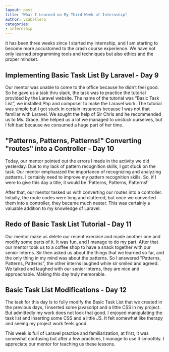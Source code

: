 ```yaml
---
layout: post
title: "What I Learned on My Third Week of Internship"
author: vcaballero
categories: 
- internship
---
```

It has been three weeks since I started my internship, and I am starting to become more accustomed to the crash course experience. We have not only learned programming tools and techniques but also ethics and the proper mindset.

## Implementing Basic Task List By Laravel - Day 9

Our mentor was unable to come to the office because he didn’t feel good. So he gave us a task thru slack, the task was to practice the tutorial provided by the Laravel website. The name of the tutorial was “Basic Task List”, we installed Php and composer to make the Laravel work. The tutorial was simple but I got stuck in certain instances because I was not that familiar with Laravel. We sought the help of Sir Chris and he recommended us to Ms. Grace. She helped us a lot we managed to unstuck ourselves, but I felt bad because we consumed a huge part of her time. 

## "Patterns, Patterns, Patterns!" Converting "routes" into a Controller - Day 10

Today, our mentor pointed out the errors I made in the activity we did yesterday. Due to my lack of pattern recognition skills, I got stuck on the task. Our mentor emphasized the importance of recognizing and analyzing patterns. I certainly need to improve my pattern recognition skills. So, if I were to give this day a title, it would be 'Patterns, Patterns, Patterns!'

After that, our mentor tasked us with converting our routes into a controller. Initially, the route codes were long and cluttered, but once we converted them into a controller, they became much neater. This was certainly a valuable addition to my knowledge of Laravel.

## Redo of Basic Task List Tutorial - Day 11

Our mentor make us delete our recent exercise and made another one and modify some parts of it. It was fun, and I manage to do my part. After that our mentor took us to a coffee shop to have a snack together with our senior Interns. Sir then asked us about the things that we learned so far, and the only thing in my mind was about the patterns. So I answered "Patterns, Patterns, Patterns", the other interns laughed while sir smiled and agreed. We talked and laughed with our senior Interns, they are nice and approachable. Making this day truly memorable.

## Basic Task List Modifications - Day 12

The task for this day is to fully modify the Basic Task List that we created in the previous days, I inserted some javascript and a little CSS in my project. But admittedly my work does not look that good. I enjoyed manipulating the task list and inserting some CSS and a little JS. It felt somewhat like therapy and seeing my project work feels good. 

This week is full of Laravel practice and familiarization, at first, it was somewhat confusing but after a few practices, I manage to use it smoothly. I appreciate our mentor for teaching us these lessons.